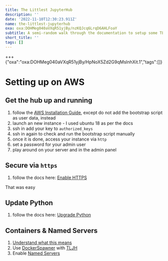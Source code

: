 ```yaml
---
title: The Littlest JupyterHub
description: ''
date: '2022-11-10T12:30:23.911Z'
name: the-littlest-jupyterhub
oxa: oxa:DOHMeg040aVXqR51yjBy/nzKQJcq6LrqD6AHLFoaY
subtitle: A semi-random walk through the documentation to setup some TLJH's
short_title: ''
tags: []
---
```


+++ {"oxa":"oxa:DOHMeg040aVXqR51yjBy/HpNoX5Zd2G9qMslnhXit.1","tags":[]}

# Setting up on AWS

## Get the hub up and running

1. follow the [AWS Installation Guide](https://tljh.jupyter.org/en/latest/install/amazon.html#step-3-install-conda-pip-packages-for-all-users), except do not add the bootstrap script as user data, instead
2. launch an new instance - I used ubuntu 18 as per the docs
3. ssh in add your key to `authorized_keys`
4. ssh in again to check and run the bootstrap script manually
5. once it is done, access your instance via `http`
6. set a password for your admin user
7. play around on your server and in the admin panel

## Secure via `https`

1. follow the docs here: [Enable HTTPS](https://tljh.jupyter.org/en/latest/howto/admin/https.html)

That was easy

## Update Python

1. follow the docs here: [Upgrade Python](https://tljh.jupyter.org/en/latest/howto/env/user-environment.html#upgrade-to-a-newer-python-version)

## Containers & Named Servers

1. [Understand what this means](https://jupyterhub.readthedocs.io/en/stable/reference/config-user-env.html#multi-user-hosts-vs-containers)
2. Use [DockerSpawner](https://github.com/jupyterhub/dockerspawner) with [TLJH](https://ideonate.com/DockerSpawner-in-TLJH/)
3. Enable [Named Servers](https://jupyterhub.readthedocs.io/en/stable/reference/config-user-env.html#named-servers)

